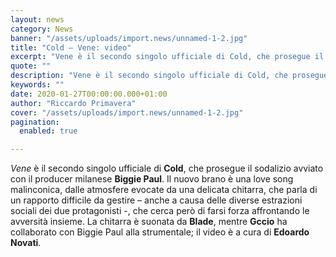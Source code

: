 ```yaml
---
layout: news
category: News
banner: "/assets/uploads/import.news/unnamed-1-2.jpg"
title: "Cold – Vene: video"
excerpt: "Vene è il secondo singolo ufficiale di Cold, che prosegue il sodalizio avviato con il producer milanese Biggie Paul. Il nuovo brano è una love song malinconica, dalle atmosfere evocate da una delicata chitarra, che parla di un rapporto difficile da gestire – anche a causa delle diverse estrazioni sociali dei due protagonisti -, che [&hellip"
quote: ""
description: "Vene è il secondo singolo ufficiale di Cold, che prosegue il sodalizio avviato con il producer milanese Biggie Paul. Il nuovo brano è una love song malinconica, dalle atmosfere evocate da una delicata chitarra, che parla di un rapporto difficile da gestire – anche a causa delle diverse estrazioni sociali dei due protagonisti -, che [&hellip"
keywords: ""
date: 2020-01-27T00:00:00.000+01:00
author: "Riccardo Primavera"
cover: "/assets/uploads/import.news/unnamed-1-2.jpg"
pagination:
  enabled: true

---
```


_Vene_ è il secondo singolo ufficiale di **Cold**, che prosegue il sodalizio avviato con il producer milanese **Biggie Paul**. Il nuovo brano è una love song malinconica, dalle atmosfere evocate da una delicata chitarra, che parla di un rapporto difficile da gestire – anche a causa delle diverse estrazioni sociali dei due protagonisti -, che cerca però di farsi forza affrontando le avversità insieme. La chitarra è suonata da **Blade**, mentre **Gccio** ha collaborato con Biggie Paul alla strumentale; il video è a cura di **Edoardo Novati**.